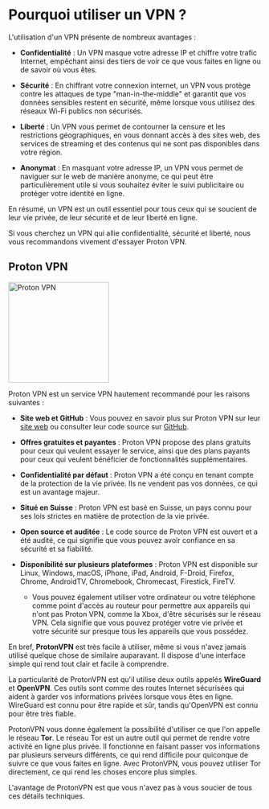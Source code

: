 # Pourquoi utiliser un VPN ?

L'utilisation d'un VPN présente de nombreux avantages :

- **Confidentialité** : Un VPN masque votre adresse IP et chiffre votre trafic Internet, empêchant ainsi des tiers de voir ce que vous faites en ligne ou de savoir où vous êtes.

- **Sécurité** : En chiffrant votre connexion internet, un VPN vous protège contre les attaques de type "man-in-the-middle" et garantit que vos données sensibles restent en sécurité, même lorsque vous utilisez des réseaux Wi-Fi publics non sécurisés.

- **Liberté** : Un VPN vous permet de contourner la censure et les restrictions géographiques, en vous donnant accès à des sites web, des services de streaming et des contenus qui ne sont pas disponibles dans votre région.

- **Anonymat** : En masquant votre adresse IP, un VPN vous permet de naviguer sur le web de manière anonyme, ce qui peut être particulièrement utile si vous souhaitez éviter le suivi publicitaire ou protéger votre identité en ligne.

En résumé, un VPN est un outil essentiel pour tous ceux qui se soucient de leur vie privée, de leur sécurité et de leur liberté en ligne.

Si vous cherchez un VPN qui allie confidentialité, sécurité et liberté, nous vous recommandons vivement d'essayer Proton VPN.
## Proton VPN
<a href="https://protonvpn.com">
    <img src="https://res.cloudinary.com/dbulfrlrz/image/upload/v1693233227/static/logos/proton-vpn-trademark_xiobqc.svg" alt="Proton VPN" width="200"/>
</a>

Proton VPN est un service VPN hautement recommandé pour les raisons suivantes :

- **Site web et GitHub** : Vous pouvez en savoir plus sur Proton VPN sur leur [site web](https://protonvpn.com) ou consulter leur code source sur [GitHub](https://github.com/ProtonVPN).

- **Offres gratuites et payantes** : Proton VPN propose des plans gratuits pour ceux qui veulent essayer le service, ainsi que des plans payants pour ceux qui veulent bénéficier de fonctionnalités supplémentaires.

- **Confidentialité par défaut** : Proton VPN a été conçu en tenant compte de la protection de la vie privée. Ils ne vendent pas vos données, ce qui est un avantage majeur.

- **Situé en Suisse** : Proton VPN est basé en Suisse, un pays connu pour ses lois strictes en matière de protection de la vie privée.

- **Open source et auditée** : Le code source de Proton VPN est ouvert et a été audité, ce qui signifie que vous pouvez avoir confiance en sa sécurité et sa fiabilité.

- **Disponibilité sur plusieurs plateformes** : Proton VPN est disponible sur Linux, Windows, macOS, iPhone, iPad, Android, F-Droid, Firefox, Chrome, AndroidTV, Chromebook, Chromecast, Firestick, FireTV.
    - Vous pouvez également utiliser votre ordinateur ou votre téléphone comme point d'accès au routeur pour permettre aux appareils qui n'ont pas Proton VPN, comme la Xbox, d'être sécurisés sur le réseau VPN.
Cela signifie que vous pouvez protéger votre vie privée et votre sécurité sur presque tous les appareils que vous possédez.

En bref, **ProtonVPN** est très facile à utiliser, même si vous n'avez jamais utilisé quelque chose de similaire auparavant. Il dispose d'une interface simple qui rend tout clair et facile à comprendre.

La particularité de ProtonVPN est qu'il utilise deux outils appelés **WireGuard** et **OpenVPN**. Ces outils sont comme des routes Internet sécurisées qui aident à garder vos informations privées lorsque vous êtes en ligne. WireGuard est connu pour être rapide et sûr, tandis qu'OpenVPN est connu pour être très fiable.

ProtonVPN vous donne également la possibilité d'utiliser ce que l'on appelle le réseau **Tor**. Le réseau Tor est un autre outil qui permet de rendre votre activité en ligne plus privée. Il fonctionne en faisant passer vos informations par plusieurs serveurs différents, ce qui rend difficile pour quiconque de suivre ce que vous faites en ligne. Avec ProtonVPN, vous pouvez utiliser Tor directement, ce qui rend les choses encore plus simples.

L'avantage de ProtonVPN est que vous n'avez pas à vous soucier de tous ces détails techniques.
